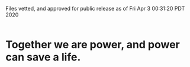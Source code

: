 Files vetted, and approved for public release as of Fri Apr  3 00:31:20 PDT 2020<br><br><h1>Together we are power, and power can save a life.</h1>
